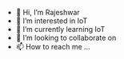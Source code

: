 - 👋 Hi, I’m Rajeshwar
- 👀 I’m interested in IoT
- 🌱 I’m currently learning IoT
- 💞️ I’m looking to collaborate on 
- 📫 How to reach me ...

<!---
rajeshwar2007/rajeshwar2007 is a ✨ special ✨ repository because its `README.md` (this file) appears on your GitHub profile.
You can click the Preview link to take a look at your changes.
--->
